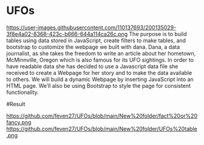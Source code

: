 # UFOs
https://user-images.githubusercontent.com/110137693/200135029-3f8e4a02-8368-423c-b666-644a114ca26c.png
The purpose is to build tables using data stored in JavaScript, create filters to make tables, and bootstrap to customize the webpage we built with dana. Dana, a data journalist, as she takes the freedom to write an article about her hometown, McMinnville, Oregon which is also famous for its UFO sightings. In order to have readable data she has decided to use a Javascript data file she received to create a Webpage for her story and to make the data available to others. We will build a dynamic Webpage by inserting JavaScript into an HTML page. We’ll also be using Bootstrap to style the page for consistent functionality. 

#Result

https://github.com/feven27/UFOs/blob/main/New%20folder/fact%20or%20fancy.png
https://github.com/feven27/UFOs/blob/main/New%20folder/UFOs%20table.png
